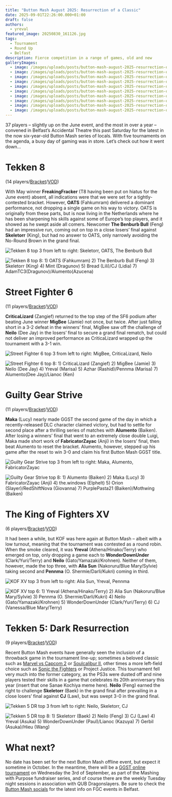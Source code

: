 ```yaml
---
title: "Button Mash August 2025: Resurrection of a Classic"
date: 2025-09-01T22:26:00.000+01:00
draft: false
authors:
  - yreval
featured_image: 20250830_161126.jpg
tags:
  - Tournament
  - Round Up
  - Belfast
description: Fierce competition in a range of games, old and new
galleryImages:
  - image: /images/uploads/posts/button-mash-august-2025-resurrection-of-a-classic/button-mash-aug-25-top8-t8.jpg
  - image: /images/uploads/posts/button-mash-august-2025-resurrection-of-a-classic/button-mash-aug-25-top8-t5dr.jpg
  - image: /images/uploads/posts/button-mash-august-2025-resurrection-of-a-classic/button-mash-aug-25-top8-strive.jpg
  - image: /images/uploads/posts/button-mash-august-2025-resurrection-of-a-classic/button-mash-aug-25-top8-sf6.jpg
  - image: /images/uploads/posts/button-mash-august-2025-resurrection-of-a-classic/button-mash-aug-25-top8-kofxv.jpg
  - image: /images/uploads/posts/button-mash-august-2025-resurrection-of-a-classic/20250830_1744240.jpg
  - image: /images/uploads/posts/button-mash-august-2025-resurrection-of-a-classic/20250830_184126.jpg
  - image: /images/uploads/posts/button-mash-august-2025-resurrection-of-a-classic/20250830_170554.jpg
  - image: /images/uploads/posts/button-mash-august-2025-resurrection-of-a-classic/20250830_160435.jpg
  - image: /images/uploads/posts/button-mash-august-2025-resurrection-of-a-classic/20250830_145702.jpg
---
```

37 players – slightly up on the June event, and the most in over a year – convened in Belfast’s Accidental Theatre this past Saturday for the latest in the now six-year-old Button Mash series of locals. With five tournaments on the agenda, a busy day of gaming was in store. Let’s check out how it went down…

# Tekken 8

(14 players/[Bracket](https://www.start.gg/tournament/button-mash-august-2025/event/tekken-8/brackets/2012780/2948111)/[VOD](https://www.youtube.com/watch?v=y-VUPw_CGYQ))

With May winner **FreakingFracker** (T8 having been put on hiatus for the June event) absent, all indications were that we were set for a tightly-contested bracket. However, **OATS** (Fahkumram) delivered a dominant performance, not dropping a single game on his way to victory. OATS is originally from these parts, but is now living in the Netherlands where he has been sharpening his skills against some of Europe’s top players, and it showed as he swept aside all comers. Newcomer **The Benburb Bull** (Feng) had an impressive run, coming out on top in a close losers’ final against **Skeletorr** (King), but had no answer to OATS, only narrowly avoiding the No-Round Brown in the grand final.

![Tekken 8 top 3 from left to right: Skeletorr, OATS, The Benburb Bull](/images/uploads/posts/button-mash-august-2025-resurrection-of-a-classic/20250830_145702.jpg)

![Tekken 8 top 8: 1) OATS (Fahkumram) 2) The Benburb Bull (Feng) 3) Skeletorr (King) 4) Mint (Dragunov) 5) Bread (Lili)/CJ (Lidia) 7) AdamTC3(Dragunov)/Alumento(Azucena)](/images/uploads/posts/button-mash-august-2025-resurrection-of-a-classic/button-mash-aug-25-top8-t8.jpg)

# Street Fighter 6

(11 players/[Bracket](https://www.start.gg/tournament/button-mash-august-2025/event/street-fighter-6/brackets/2012769/2948100)/[VOD](https://www.youtube.com/watch?v=y-VUPw_CGYQ&t=7808s))

**CriticaLizard** (Zangief) returned to the top step of the SF6 podium after beating June winner **MigBee** (Jamie) not once, but twice. After just falling short in a 3-2 defeat in the winners’ final, MigBee saw off the challenge of **Neilo** (Dee Jay) in the losers’ final to secure a grand final rematch, but could not deliver an improved performance as CriticaLizard wrapped up the tournament with a 3-1 win.

![Street Fighter 6 top 3 from left to right: MigBee, CriticaLizard, Neilo](/images/uploads/posts/button-mash-august-2025-resurrection-of-a-classic/20250830_160435.jpg)

![Street Fighter 6 top 8: 1) CriticaLizard (Zangief) 2) MigBee (Jamie) 3) Neilo (Dee Jay) 4) Yreval (Marisa) 5) Azhar (Rashid)/Pennma (Marisa) 7) Alumento(Dee Jay)/Lianoc (Ken)](/images/uploads/posts/button-mash-august-2025-resurrection-of-a-classic/button-mash-aug-25-top8-sf6.jpg)

# Guilty Gear Strive

(11 players/[Bracket](https://www.start.gg/tournament/button-mash-august-2025/event/guilty-gear-strive/brackets/2012768/2948099)/[VOD](https://www.youtube.com/watch?v=y-VUPw_CGYQ&t=11928s))

**Maka** (Lucy) nearly made GGST the second game of the day in which a recently-released DLC character claimed victory, but had to settle for second place after a thrilling series of matches with **Alumento** (Baiken). After losing a winners’ final that went to an extremely close double Luigi, Maka made short work of **FabricatorZayac** (Anji) in the losers’ final, then beat Alumento to reset the bracket. Alumento, however, stepped up his game after the reset to win 3-0 and claim his first Button Mash GGST title.

![Guilty Gear Strive top 3 from left to right: Maka, Alumento, FabricatorZayac](/images/uploads/posts/button-mash-august-2025-resurrection-of-a-classic/20250830_170554.jpg)

![Guilty Gear Strive top 8: 1) Alumento (Baiken) 2) Maka (Lucy) 3) FabricatorZayac (Anji) 4) the.windows (Elphelt) 5) Orion (Slayer)/RedShiftNova (Giovanna) 7) PurplePasta21 (Baiken)/Mothwing (Baiken)](/images/uploads/posts/button-mash-august-2025-resurrection-of-a-classic/button-mash-aug-25-top8-strive.jpg)

# The King of Fighters XV

(6 players/[Bracket](https://www.start.gg/tournament/button-mash-august-2025/event/king-of-fighters-xv/brackets/2020321/2958910)/[VOD](https://www.youtube.com/watch?v=y-VUPw_CGYQ&t=15562s))

It had been a while, but KOF was here again at Button Mash – albeit with a low turnout, meaning that the tournament was contested as a round robin. When the smoke cleared, it was **Yreval** (Athena/Hinako/Terry) who emerged on top, only dropping a game each to **WonderDownUnder** (Clark/Yuri/Terry) and **Neilo** (Gato/Yamazaki/Krohnen). Neither of them, however, made the top three, with **Alia Sun** (Nakoruru/Blue Mary/Sylvie) taking second and **Pennma** (O. Shermie/Darli/Kukri) coming in third.

![KOF XV top 3 from left to right: Alia Sun, Yreval, Pennma](/images/uploads/posts/button-mash-august-2025-resurrection-of-a-classic/20250830_1744240.jpg)

![KOF XV top 6: 1) Yreval (Athena/Hinako/Terry) 2) Alia Sun (Nakoruru/Blue Mary/Sylvie) 3) Pennma (O. Shermie/Darli/Kukri) 4) Neilo (Gato/Yamazaki/Krohnen) 5) WonderDownUnder (Clark/Yuri/Terry) 6) CJ (Vanessa/Blue Mary/Terry)](/images/uploads/posts/button-mash-august-2025-resurrection-of-a-classic/button-mash-aug-25-top8-kofxv.jpg)

# Tekken 5: Dark Resurrection

(9 players/[Bracket](https://www.start.gg/tournament/button-mash-august-2025/event/tekken-5-dr/brackets/2026413/2966714)/[VOD](https://www.youtube.com/watch?v=y-VUPw_CGYQ&t=17913s))

Recent Button Mash events have generally seen the inclusion of a throwback game in the tournament line-up; sometimes a beloved classic such as [Marvel vs Capcom 2](https://www.youtube.com/watch?v=R_43fLyhVqY&t=16624s) or [Soulcalibur II](https://www.youtube.com/watch?v=VddynncOAq8&t=8600s), other times a more left-field choice such as [Sonic the Fighters](https://www.youtube.com/watch?v=YK8rvF2NaMQ&t=19532s) or Project Justice. This tournament fell very much into the former category, as the PS3s were dusted off and nine players tested their skills in a game that celebrates its 20th anniversary this year (insert that one Sanae Kochiya meme here). **Neilo** (Feng) earned the right to challenge **Skeletorr** (Baek) in the grand final after prevailing in a close losers’ final against **CJ** (Law), but was swept 3-0 in the grand final.

![Tekken 5 DR top 3 from left to right: Neilo, Skeletorr, CJ](/images/uploads/posts/button-mash-august-2025-resurrection-of-a-classic/20250830_184126.jpg)

![Tekken 5 DR top 8: 1) Skeletorr (Baek) 2) Neilo (Feng) 3) CJ (Law) 4) Yreval (Asuka) 5) WonderDownUnder (Paul)/Lianoc (Kazuya) 7) Gerbil (Asuka)/Hieu (Wang)](/images/uploads/posts/button-mash-august-2025-resurrection-of-a-classic/button-mash-aug-25-top8-t5dr.jpg)

# What next?

No date has been set for the next Button Mash offline event, but expect it sometime in October. In the meantime, there will be a [GGST online tournament](https://www.start.gg/tournament/bmo-fundraiser-strive-edition/details) on Wednesday the 3rd of September, as part of the Mashing with Purpose fundraiser series, and of course there are the weekly Tuesday night sessions in association with QUB Dragonslayers. Be sure to check the [Button Mash socials](https://linktr.ee/buttonmashni) for the latest info on FGC events in Belfast.
